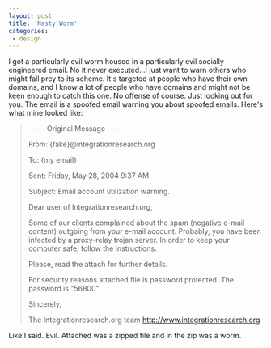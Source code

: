 ```yaml
---
layout: post
title: 'Nasty Worm'
categories:
 - design
---
```



I got a particularly evil worm housed in a particularly evil socially engineered email.  No it never executed...I just want to warn others who might fall prey to its scheme. It's targeted at people who have their own domains, and I know a lot of people who have domains and might not be keen enough to catch this one. No offense of course. Just looking out for you. The email is a spoofed email warning you about spoofed emails. Here's what mine looked like:<blockquote>----- Original Message ----- 

From: {fake}@integrationresearch.org

To: {my email}

Sent: Friday, May 28, 2004 9:37 AM

Subject: Email account utilization warning.



Dear user of Integrationresearch.org,

 

Some of our clients complained about the spam (negative e-mail content) outgoing  from your e-mail account. Probably, you have  been infected by a proxy-relay  trojan server. In order to keep your computer safe, follow the instructions.

 

Please, read the attach for  further details.

 

For  security  reasons  attached file is password protected.  The password is  "56800".

 

Sincerely,

The Integrationresearch.org team http://www.integrationresearch.org</blockquote>Like I said. Evil. Attached was  a zipped file and in the zip was a worm.
